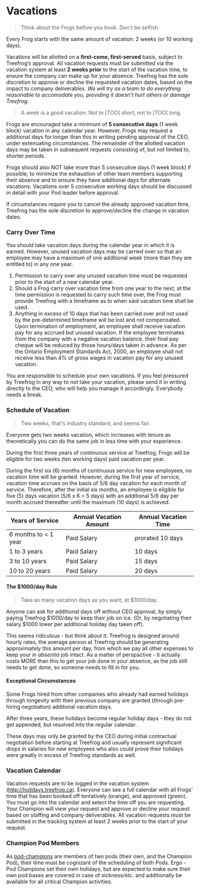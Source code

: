 # Vacations

> Think about the Frogs before you book. Don't be selfish.

Every Frog starts with the same amount of vacation: 2 weeks (or 10 working days).

Vacations will be allotted on a **first-come, first-served** basis, subject to Treefrog’s approval. All vacation requests must be submitted via the vacation system at least **2 weeks prior** to the start of the vacation time, to ensure the company can make up for your absence. Treefrog has the sole discretion to approve or decline the requested vacation dates, based on the impact to company deliverables. *We will try as a team to do everything reasonable to accomodate you, providing it doesn't hurt others or damage Treefrog.*

> A week is a good vacation. Not to [TOO] short, not to [TOO] long.

Frogs are encouraged take a minimum of **5 consecutive days** (1 week block) vacation in any calendar year. However, Frogs may request a additional days for longer than this in writing pending approval of the CEO, under extenuating circumstances. The remainder of the allotted vacation days may be taken in subsequent requests consisting of, but not limited to, shorter periods.

Frogs should also NOT take more than 5 consecutive days (1 week block) if possible, to minimize the exhaustion of other team members supporting their absence and to ensure they have additional days for alternate vacations. Vacations over 5 consecutive working days should be discussed in detail with your Pod leader before approval.

If circumstances require you to cancel the already approved vacation time, Treefrog has the sole discretion to approve/decline the change in vacation dates.

### Carry Over Time

You should take vacation days during the calendar year in which it is earned. However, unused vacation days may be carried over so that an employee may have a maximum of one additional week (more than they are entitled to) in any one year.

1. Permission to carry over any unused vacation time must be requested prior to the start of a new calendar year.
2. Should a Frog carry over vacation time from one year to the next, at the time permission is requested to carry such time over, the Frog must provide Treefrog with a timeframe as to when said vacation time shall be used.
3. Anything in excess of 10 days that has been carried over and not used by the pre-determined timeframe will be lost and not compensated. Upon termination of employment, an employee shall receive vacation pay for any accrued but unused vacation. If the employee terminates from the company with a negative vacation balance, their final pay cheque will be reduced by those hours/days taken in advance.   As per the Ontario Employment Standards Act, 2000, an employee shall not receive less than 4% of gross wages in vacation pay for any unused vacation.  

You are responsible to schedule your own vacations. If you feel pressured by Treefrog in any way to *not* take your vacation, please send it in writing directly to the CEO, who will help you manage it accordingly. Everybody needs a break.

### Schedule of Vacation

> Two weeks, that's industry standard, and seems fair.

Everyone gets two weeks vacation, which increases with tenure as theoretically you can do the same job in less time with your experience.

During the first three years of continuous service at Treefrog, Frogs will be eligible for two weeks (ten working days) paid vacation per year.

During the first six (6) months of continuous service for new employees, no vacation time will be granted. However, during the first year of service, vacation time accrues on the basis of 5/6 day vacation for each month of service. Therefore, after the initial six months, an employee is eligible for five (5) days vacation (5/6 x 6 = 5 days) with an additional 5/6 day per month accrued thereafter until the maximum (10 days) is achieved.

| **Years of Service** | **Annual Vacation Amount** | **Annual Vacation Time** |
| -------------------- | -------------------------- | ------------------------ |
| 6 months to < 1 year | Paid Salary                | prorated 10 days         |
| 1 to 3 years         | Paid Salary                | 10 days                  |
| 3 to 10 years        | Paid Salary                | 15 days                  |
| 10 to 20 years       | Paid Salary                | 20 days                  |

#### The $1000/day Rule

> Take as many vacation days as you want, at $1000/day.

Anyone can ask for additional days off without CEO approval, by simply paying Treefrog $1000/day to keep their job on ice. (Or, by negotiating their salary $1000 lower per additional holiday day taken off).

This seems ridiculous - but think about it. Treefrog is designed around hourly rates, the average person at Treefrog should be generating approximately this amount per day, from which we pay all other expenses to keep your *in absentia* job intact. As a matter of perspactive - it actually costs MORE than this to get your job done in your absence, as the job still needs to get done, so someone needs to fill in for you.

#### Exceptional Circumstances

Some Frogs hired from other companies who already had earned holidays through longevity with their previous company are granted (through pre-hiring negotiation) additonal vacation days.

After three years, these holidays become regular holiday days - they do not get appended, but resolved into the regular calendar.

These days may only be granted by the CEO during initial contractual negotiation before starting at Treefrog and usually represent significant drops in salaries for new employees who also could prove their holidays were greatly in excess of Treefrog standards as well.

### Vacation Calendar

Vacation requests are to be logged in the vacation system (http://holidays.treefrog.ca). Everyone can see a full calendar with all Frogs' time that has been booked off tentatively (orange), and approved (green). You must go into the calendar and select the time off you are requesting. Your Champion will view your request and approve or decline your request based on staffing and company deliverables. All vacation requests must be submitted in the tracking system at least 2 weeks prior to the start of your request.

### Champion Pod Members

As [pod-champions](manual/pod-champions.md) are members of two pods (their own, and the Champion Pod), their time must be cognizant of the scheduling of both Pods. Ergo - Pod Champions set their own holidays, but are expected to make sure their own pod bases are covered in case of sickness/etc. and additionally be available for all critical Champion activities.
